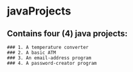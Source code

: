 # javaProjects

## Contains four (4) java projects:
    ### 1. A temperature converter
    ### 2. A basic ATM
    ### 3. An email-address program
    ### 4. A password-creator program
